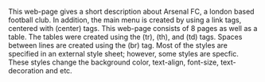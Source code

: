 This web-page gives a short description about Arsenal FC, a london based football club. In addition, the main menu is created by using a link tags, centered with (center) tags. This web-page consists of 8 pages as well as a table. The tables were created using the (tr), (th), and (td) tags. Spaces between lines are created using the (br) tag. Most of the styles are specified in an external style sheet; however, some styles are specfic. These styles change the background color, text-align, font-size, text-decoration and etc.
